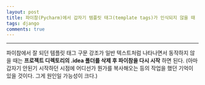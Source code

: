 ```yaml
---
layout: post
title: 파이참(Pycharm)에서 갑자기 템플릿 태그(template tags)가 인식되지 않을 때
tags: django
comments: true
---
```


---

파이참에서 잘 되던 템플릿 태그 구문 강조가 일반 텍스트처럼 나타나면서 동작하지 않을 때는 **프로젝트 디렉토리의 .idea 폴더를 삭제 후 파이참을 다시 시작** 하면 된다. (아마 갑자기 안된기 시작하던 시점에 어디선가 뭔가를 복사해오는 등의 작업을 했던 기억이 있을 것이다. 그게 원인일 가능성이 크다.)
